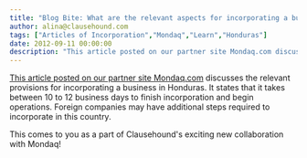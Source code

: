 ```yaml
---
title: "Blog Bite: What are the relevant aspects for incorporating a business in Honduras?"
author: alina@clausehound.com
tags: ["Articles of Incorporation","Mondaq","Learn","Honduras"]
date: 2012-09-11 00:00:00
description: "This article posted on our partner site Mondaq.com discusses the relevant provisions for incorporating a business in Honduras. It states that it takes between 10 to 12 business days to finish incorpo..."
---
```


[This article posted on our partner site Mondaq.com](http://www.mondaq.com/x/195618/Corporate+Commercial+Law/Relevant+Aspects+For+The+Incorporation+Of+Companies+In+Honduras) discusses the relevant provisions for incorporating a business in Honduras. It states that it takes between 10 to 12 business days to finish incorporation and begin operations. Foreign companies may have additional steps required to incorporate in this country.

This comes to you as a part of Clausehound's exciting new collaboration with Mondaq!